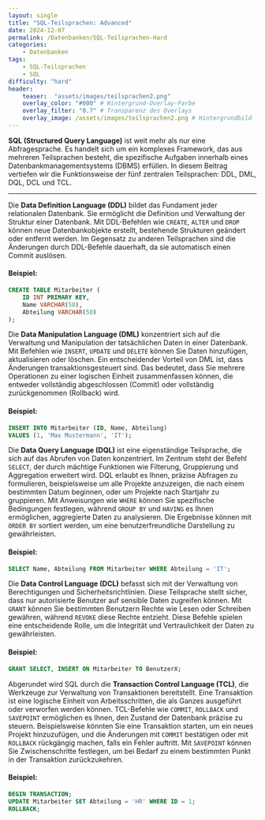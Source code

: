 ```yaml
---
layout: single
title: "SQL-Teilsprachen: Advanced"
date: 2024-12-07
permalink: /Datenbanken/SQL-Teilsprachen-Hard
categories:
    - Datenbanken
tags:
    - SQL-Teilsprachen
    - SQL
difficulty: "hard"
header:
    teaser:  "assets/images/teilsprachen2.png"
    overlay_color: "#000" # Hintergrund-Overlay-Farbe
    overlay_filter: "0.7" # Transparenz des Overlays
    overlay_image: /assets/images/teilsprachen2.png # Hintergrundbild
---
```



**SQL (Structured Query Language)** ist weit mehr als nur eine Abfragesprache. Es handelt sich um ein komplexes Framework, das aus mehreren Teilsprachen besteht, die spezifische Aufgaben innerhalb eines Datenbankmanagementsystems (DBMS) erfüllen. In diesem Beitrag vertiefen wir die Funktionsweise der fünf zentralen Teilsprachen: DDL, DML, DQL, DCL und TCL.

---

Die **Data Definition Language (DDL)** bildet das Fundament jeder relationalen Datenbank. Sie ermöglicht die Definition und Verwaltung der Struktur einer Datenbank. Mit DDL-Befehlen wie `CREATE`, `ALTER` und `DROP` können neue Datenbankobjekte erstellt, bestehende Strukturen geändert oder entfernt werden. Im Gegensatz zu anderen Teilsprachen sind die Änderungen durch DDL-Befehle dauerhaft, da sie automatisch einen Commit auslösen. 

#### Beispiel:
```sql
CREATE TABLE Mitarbeiter (
    ID INT PRIMARY KEY,
    Name VARCHAR(50),
    Abteilung VARCHAR(50)
);
```

Die **Data Manipulation Language (DML)** konzentriert sich auf die Verwaltung und Manipulation der tatsächlichen Daten in einer Datenbank. Mit Befehlen wie `INSERT`, `UPDATE` und `DELETE` können Sie Daten hinzufügen, aktualisieren oder löschen. Ein entscheidender Vorteil von DML ist, dass Änderungen transaktionsgesteuert sind. Das bedeutet, dass Sie mehrere Operationen zu einer logischen Einheit zusammenfassen können, die entweder vollständig abgeschlossen (Commit) oder vollständig zurückgenommen (Rollback) wird.

#### Beispiel:
```sql
INSERT INTO Mitarbeiter (ID, Name, Abteilung)
VALUES (1, 'Max Mustermann', 'IT');
```

Die **Data Query Language (DQL)** ist eine eigenständige Teilsprache, die sich auf das Abrufen von Daten konzentriert. Im Zentrum steht der Befehl `SELECT`, der durch mächtige Funktionen wie Filterung, Gruppierung und Aggregation erweitert wird. DQL erlaubt es Ihnen, präzise Abfragen zu formulieren, beispielsweise um alle Projekte anzuzeigen, die nach einem bestimmten Datum beginnen, oder um Projekte nach Startjahr zu gruppieren. Mit Anweisungen wie `WHERE` können Sie spezifische Bedingungen festlegen, während `GROUP BY` und `HAVING` es Ihnen ermöglichen, aggregierte Daten zu analysieren. Die Ergebnisse können mit `ORDER BY` sortiert werden, um eine benutzerfreundliche Darstellung zu gewährleisten.

#### Beispiel:
```sql
SELECT Name, Abteilung FROM Mitarbeiter WHERE Abteilung = 'IT';
```

Die **Data Control Language (DCL)** befasst sich mit der Verwaltung von Berechtigungen und Sicherheitsrichtlinien. Diese Teilsprache stellt sicher, dass nur autorisierte Benutzer auf sensible Daten zugreifen können. Mit `GRANT` können Sie bestimmten Benutzern Rechte wie Lesen oder Schreiben gewähren, während `REVOKE` diese Rechte entzieht. Diese Befehle spielen eine entscheidende Rolle, um die Integrität und Vertraulichkeit der Daten zu gewährleisten.

#### Beispiel:
```sql
GRANT SELECT, INSERT ON Mitarbeiter TO BenutzerX;
```

Abgerundet wird SQL durch die **Transaction Control Language (TCL)**, die Werkzeuge zur Verwaltung von Transaktionen bereitstellt. Eine Transaktion ist eine logische Einheit von Arbeitsschritten, die als Ganzes ausgeführt oder verworfen werden können. TCL-Befehle wie `COMMIT`, `ROLLBACK` und `SAVEPOINT` ermöglichen es Ihnen, den Zustand der Datenbank präzise zu steuern. Beispielsweise könnten Sie eine Transaktion starten, um ein neues Projekt hinzuzufügen, und die Änderungen mit `COMMIT` bestätigen oder mit `ROLLBACK` rückgängig machen, falls ein Fehler auftritt. Mit `SAVEPOINT` können Sie Zwischenschritte festlegen, um bei Bedarf zu einem bestimmten Punkt in der Transaktion zurückzukehren.

#### Beispiel:
```sql
BEGIN TRANSACTION;
UPDATE Mitarbeiter SET Abteilung = 'HR' WHERE ID = 1;
ROLLBACK;
```